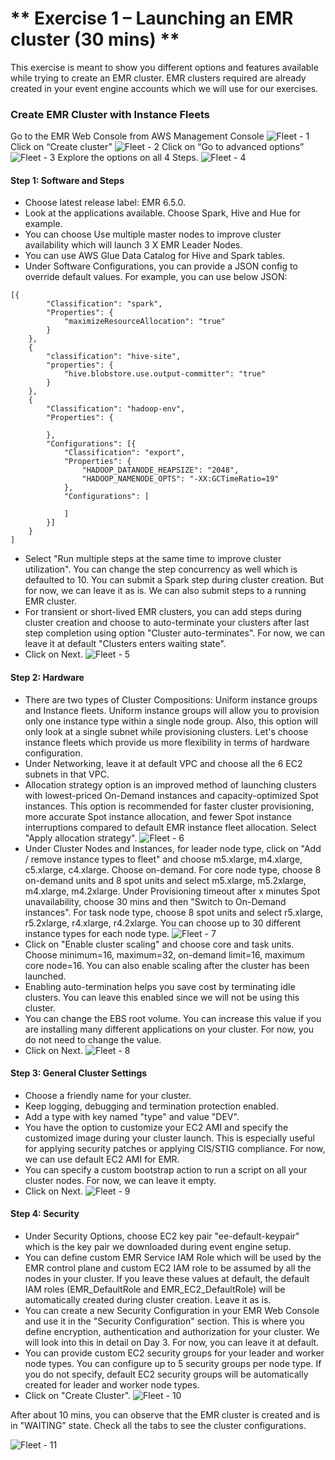 # ** Exercise 1 – Launching an EMR cluster (30 mins)  **

This exercise is meant to show you different options and features available while trying to create an EMR cluster. EMR clusters required are already created in your event engine accounts which we will use for our exercises.

### Create EMR Cluster with Instance Fleets
Go to the EMR Web Console from AWS Management Console
![Fleet - 1](images/fleet-1.png)
Click on “Create cluster”
![Fleet - 2](images/fleet-2.png)
Click on “Go to advanced options”
![Fleet - 3](images/fleet-3.png)
Explore the options on all 4 Steps.
![Fleet - 4](images/fleet-4.png)
#### Step 1: Software and Steps
* Choose latest release label: EMR 6.5.0.
* Look at the applications available. Choose Spark, Hive and Hue for example.
* You can choose Use multiple master nodes to improve cluster availability which will launch 3 X EMR Leader Nodes.
* You can use AWS Glue Data Catalog for Hive and Spark tables.
* Under Software Configurations, you can provide a JSON config to override default values. For example, you can use below JSON:
```
[{
		"Classification": "spark",
		"Properties": {
			"maximizeResourceAllocation": "true"
		}
	},
	{
		"classification": "hive-site",
		"properties": {
			"hive.blobstore.use.output-committer": "true"
		}
	},
	{
		"Classification": "hadoop-env",
		"Properties": {

		},
		"Configurations": [{
			"Classification": "export",
			"Properties": {
				"HADOOP_DATANODE_HEAPSIZE": "2048",
				"HADOOP_NAMENODE_OPTS": "-XX:GCTimeRatio=19"
			},
			"Configurations": [

			]
		}]
	}
]
```
* Select "Run multiple steps at the same time to improve cluster utilization". You can change the step concurrency as well which is defaulted to 10. You can submit a Spark step during cluster creation. But for now, we can leave it as is. We can also submit steps to a running EMR cluster.
* For transient or short-lived EMR clusters, you can add steps during cluster creation and choose to auto-terminate your clusters after last step completion using option "Cluster auto-terminates". For now, we can leave it at default "Clusters enters waiting state".
* Click on Next. ![Fleet - 5](images/fleet-5.png)
#### Step 2: Hardware
* There are two types of Cluster Compositions: Uniform instance groups and Instance fleets. Uniform instance groups will allow you to provision only one instance type within a single node group. Also, this option will only look at a single subnet while provisioning clusters. Let's choose instance fleets which provide us more flexibility in terms of hardware configuration.
* Under Networking, leave it at default VPC and choose all the 6 EC2 subnets in that VPC.
* Allocation strategy option is an improved method of launching clusters with lowest-priced On-Demand instances and capacity-optimized Spot instances. This option is recommended for faster cluster provisioning, more accurate Spot instance allocation, and fewer Spot instance interruptions compared to default EMR instance fleet allocation. Select "Apply allocation strategy". ![Fleet - 6](images/fleet-6.png)
* Under Cluster Nodes and Instances, for leader node type, click on "Add / remove instance types to fleet" and choose m5.xlarge, m4.xlarge, c5.xlarge, c4.xlarge. Choose on-demand. For core node type, choose 8 on-demand units and 8 spot units and select m5.xlarge, m5.2xlarge, m4.xlarge, m4.2xlarge. Under Provisioning timeout
after x minutes Spot unavailability, choose 30 mins and then "Switch to On-Demand instances". For task node type, choose 8 spot units and select r5.xlarge, r5.2xlarge, r4.xlarge, r4.2xlarge. You can choose up to 30 different instance types for each node type. ![Fleet - 7](images/fleet-7.png)
* Click on "Enable cluster scaling" and choose core and task units. Choose minimum=16, maximum=32, on-demand limit=16, maximum core node=16. You can also enable scaling  after the cluster has been launched.
* Enabling auto-termination helps you save cost by terminating idle clusters. You can leave this enabled since we will not be using this cluster.
* You can change the EBS root volume. You can increase this value if you are installing many different applications on your cluster. For now, you do not need to change the value.
* Click on Next. ![Fleet - 8](images/fleet-8.png)
#### Step 3: General Cluster Settings
* Choose a friendly name for your cluster.
* Keep logging, debugging and termination protection enabled.
* Add a type with key named "type" and  value "DEV".
* You have the option to customize your EC2 AMI and specify the customized image during your cluster launch. This is especially useful for applying security patches or applying CIS/STIG compliance. For now, we can use default EC2 AMI for EMR.
* You can specify a custom bootstrap action to run a script on all your cluster nodes. For now, we can leave it empty.
* Click on Next. ![Fleet - 9](images/fleet-9.png)
#### Step 4: Security
* Under Security Options, choose EC2 key pair "ee-default-keypair" which is the key pair we downloaded during event engine setup.
* You can define custom EMR Service IAM Role which will be used by the EMR control plane and custom EC2 IAM role to be assumed by all the nodes in your cluster. If you leave these values at default, the default IAM roles (EMR_DefaultRole and EMR_EC2_DefaultRole) will be automatically created during cluster creation. Leave it as is.
* You can create a new Security Configuration in your EMR Web Console and use it in the "Security Configuration" section. This is where you define encryption, authentication and authorization for your cluster. We will look into this in detail on Day 3. For now, you can leave it at default.
* You can provide custom EC2 security groups for your leader and worker node types. You can configure up to 5 security groups per node type. If you do not specify, default EC2 security groups will be automatically created for leader and worker node types.
* Click on "Create Cluster". ![Fleet - 10](images/fleet-10.png)

After about 10 mins, you can observe that the EMR cluster is created and is in "WAITING" state. Check all the tabs to see the cluster configurations.

![Fleet - 11](images/fleet-11.png)
